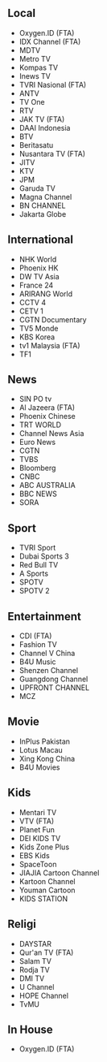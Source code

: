 ## Local
* Oxygen.ID (FTA)
* IDX Channel (FTA)
* MDTV
* Metro TV
* Kompas TV
* Inews TV
* TVRI Nasional (FTA)
* ANTV
* TV One
* RTV
* JAK TV (FTA)
* DAAI Indonesia
* BTV
* Beritasatu
* Nusantara TV (FTA)
* JITV
* KTV
* JPM
* Garuda TV
* Magna Channel
* BN CHANNEL
* Jakarta Globe
## International
* NHK World
* Phoenix HK
* DW TV Asia
* France 24
* ARIRANG World
* CCTV 4
* CETV 1
* CGTN Documentary
* TV5 Monde
* KBS Korea
* tv1 Malaysia (FTA)
* TF1
## News
* SIN PO tv
* Al Jazeera (FTA)
* Phoenix Chinese
* TRT WORLD
* Channel News Asia
* Euro News
* CGTN
* TVBS
* Bloomberg
* CNBC
* ABC AUSTRALIA
* BBC NEWS
* SORA
## Sport
* TVRI Sport
* Dubai Sports 3
* Red Bull TV
* A Sports
* SPOTV
* SPOTV 2
## Entertainment
* CDI (FTA)
* Fashion TV
* Channel V China
* B4U Music
* Shenzen Channel
* Guangdong Channel
* UPFRONT CHANNEL
* MCZ
## Movie
* InPlus Pakistan
* Lotus Macau
* Xing Kong China
* B4U Movies
## Kids
* Mentari TV
* VTV (FTA)
* Planet Fun
* DEI KIDS TV
* Kids Zone Plus
* EBS Kids
* SpaceToon
* JIAJIA Cartoon Channel
* Kartoon Channel
* Youman Cartoon
* KIDS STATION
## Religi
* DAYSTAR
* Qur'an TV (FTA)
* Salam TV
* Rodja TV
* DMI TV
* U Channel
* HOPE Channel
* TvMU
## In House
* Oxygen.ID (FTA)
